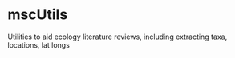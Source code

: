 # mscUtils
Utilities to aid ecology literature reviews, including extracting taxa, locations, lat longs
